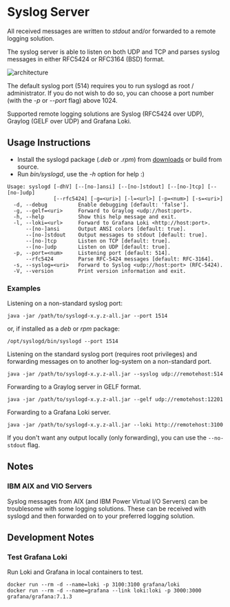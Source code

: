 # Syslog Server

All received messages are written to *stdout* and/or forwarded to a remote logging solution.

The syslog server is able to listen on both UDP and TCP and parses syslog messages in either RFC5424 or RFC3164 (BSD) format.

![architecture](https://bitbucket.org/mnellemann/syslogd/downloads/syslogd.svg)

The default syslog port (514) requires you to run syslogd as root / administrator.
If you do not wish to do so, you can choose a port number (with the *-p* or *--port* flag) above 1024.

Supported remote logging solutions are Syslog (RFC5424 over UDP), Graylog (GELF over UDP) and Grafana Loki.

## Usage Instructions

- Install the syslogd package (*.deb* or *.rpm*) from [downloads](https://bitbucket.org/mnellemann/syslogd/downloads/) or build from source.
- Run *bin/syslogd*, use the *-h* option for help :)

```text
Usage: syslogd [-dhV] [--[no-]ansi] [--[no-]stdout] [--[no-]tcp] [--[no-]udp]
               [--rfc5424] [-g=<uri>] [-l=<url>] [-p=<num>] [-s=<uri>]
  -d, --debug          Enable debugging [default: 'false'].
  -g, --gelf=<uri>     Forward to Graylog <udp://host:port>.
  -h, --help           Show this help message and exit.
  -l, --loki=<url>     Forward to Grafana Loki <http://host:port>.
      --[no-]ansi      Output ANSI colors [default: true].
      --[no-]stdout    Output messages to stdout [default: true].
      --[no-]tcp       Listen on TCP [default: true].
      --[no-]udp       Listen on UDP [default: true].
  -p, --port=<num>     Listening port [default: 514].
      --rfc5424        Parse RFC-5424 messages [default: RFC-3164].
  -s, --syslog=<uri>   Forward to Syslog <udp://host:port> (RFC-5424).
  -V, --version        Print version information and exit.
```

### Examples

Listening on a non-standard syslog port:

```
java -jar /path/to/syslogd-x.y.z-all.jar --port 1514
```

or, if installed as a *deb* or *rpm* package:

```
/opt/syslogd/bin/syslogd --port 1514
```

Listening on the standard syslog port (requires root privileges) and forwarding messages on to another log-system on a non-standard port.

```
java -jar /path/to/syslogd-x.y.z-all.jar --syslog udp://remotehost:514
```

Forwarding to a Graylog server in GELF format.

```
java -jar /path/to/syslogd-x.y.z-all.jar --gelf udp://remotehost:12201
```

Forwarding to a Grafana Loki server.

```
java -jar /path/to/syslogd-x.y.z-all.jar --loki http://remotehost:3100
```

If you don't want any output locally (only forwarding), you can use the ```--no-stdout``` flag.


## Notes

### IBM AIX and VIO Servers

Syslog messages from AIX (and IBM Power Virtual I/O Servers) can be troublesome with some logging solutions. These can be received with
syslogd and then forwarded on to your preferred logging solution.


## Development Notes

### Test Grafana Loki

Run Loki and Grafana in local containers to test.

```shell
docker run --rm -d --name=loki -p 3100:3100 grafana/loki
docker run --rm -d --name=grafana --link loki:loki -p 3000:3000 grafana/grafana:7.1.3
```

